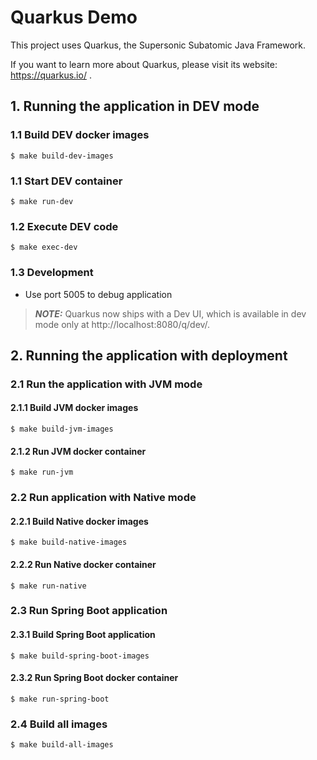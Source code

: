 # Quarkus Demo

This project uses Quarkus, the Supersonic Subatomic Java Framework.

If you want to learn more about Quarkus, please visit its website: https://quarkus.io/ .

## 1. Running the application in DEV mode
### 1.1 Build DEV docker images
```shell script
$ make build-dev-images
```
### 1.1 Start DEV container
```shell script
$ make run-dev
```
### 1.2 Execute DEV code
```shell script
$ make exec-dev
```
### 1.3 Development
- Use port 5005 to debug application

> **_NOTE:_**  Quarkus now ships with a Dev UI, which is available in dev mode only at http://localhost:8080/q/dev/.

## 2. Running the application with deployment
### 2.1 Run the application with JVM mode
#### 2.1.1 Build JVM docker images
```shell script
$ make build-jvm-images
```
#### 2.1.2 Run JVM docker container
```shell script
$ make run-jvm
```
### 2.2 Run application with Native mode
#### 2.2.1 Build Native docker images
```shell script
$ make build-native-images
```
#### 2.2.2 Run Native docker container
```shell script
$ make run-native
```
### 2.3 Run Spring Boot application
#### 2.3.1 Build Spring Boot application
```shell script
$ make build-spring-boot-images
```
#### 2.3.2 Run Spring Boot docker container
```shell script
$ make run-spring-boot
```
### 2.4 Build all images
```shell script
$ make build-all-images
```